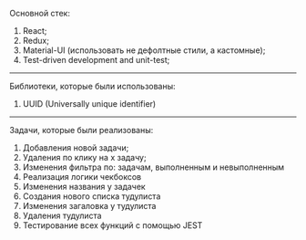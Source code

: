 Основной стек:

1. React; 
2. Redux;
3. Material-UI (использовать не дефолтные стили, а кастомные);
4. Test-driven development and unit-test;


---

Библиотеки, которые были использованы: 

1. UUID (Universally unique identifier)

---

Задачи, которые были реализованы:

1. Добавления новой задачи;
2. Удаления по клику на х задачу;
3. Изменения фильтра по: задачам, выполненным и невыполненным
4. Реализация логики чекбоксов
5. Изменения названия у задачек
6. Создания нового списка тудулиста
7. Изменения загаловка у тудулиста
8. Удаления тудулиста
9. Тестирование всех функций с помощью JEST